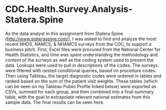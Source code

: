 # CDC.Health.Survey.Analysis-Statera.Spine
As the data analyst in this assignment from Statera Spine (http://www.stateraspine.com/), I was asked to find and analyze the most recent NHDS, NAMCS, &amp; NHAMCS surveys from the CDC, to support a business pitch. First, Excel files were procured from the National Center for Health Statistics, and time was spent understanding the methodology and content of the surveys as well as the coding system used to present the data. Lookups were used to pull in descriptions of the codes. The surveys were filtered with nested conditional queries, based on procedure codes. Then using Tableau, the target diagnostic codes were ordered in tables and ranked based on the sum of the patient visit weights. These tables (which can be seen on my Tableau Public Profile linked below) were exported as CSVs, summed for each group, and then combined into a final summary table, with the goal to extrapolate relevant national estimates from this sample data. The final results can be seen here.
